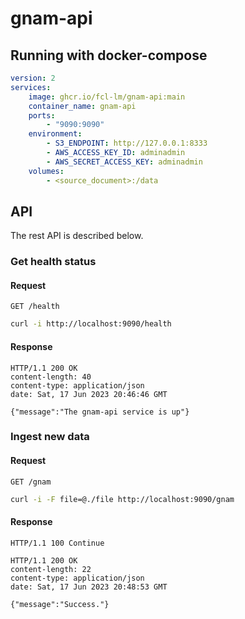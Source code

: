# gnam-api

## Running with docker-compose

```yaml
version: 2
services:
    image: ghcr.io/fcl-lm/gnam-api:main
    container_name: gnam-api
    ports:
        - "9090:9090"
    environment:
        - S3_ENDPOINT: http://127.0.0.1:8333
        - AWS_ACCESS_KEY_ID: adminadmin
        - AWS_SECRET_ACCESS_KEY: adminadmin
    volumes:
        - <source_document>:/data
```

## API
The rest API is described below.

### Get health status
#### Request
`GET /health`
```bash
curl -i http://localhost:9090/health
```

#### Response
```
HTTP/1.1 200 OK
content-length: 40
content-type: application/json
date: Sat, 17 Jun 2023 20:46:46 GMT

{"message":"The gnam-api service is up"}
```

### Ingest new data
#### Request
`GET /gnam`
```bash
curl -i -F file=@./file http://localhost:9090/gnam
```

#### Response
```
HTTP/1.1 100 Continue

HTTP/1.1 200 OK
content-length: 22
content-type: application/json
date: Sat, 17 Jun 2023 20:48:53 GMT

{"message":"Success."}
```